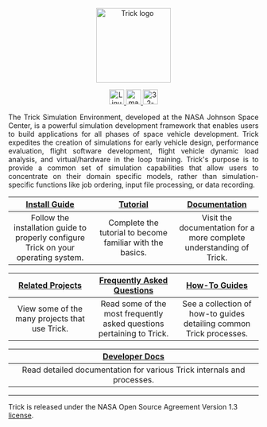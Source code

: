 <p align=center>
<picture>
  <a href="https://nasa.github.io/trick">
  <source media="(prefers-color-scheme: dark)" srcset="https://raw.github.com/nasa/Trick/master/TrickLogo_darkmode.png">
  <img alt="Trick logo" src="https://raw.github.com/nasa/Trick/master/TrickLogo.png" height=150px>
</picture>
</p>

<p align=center>
<a href="https://github.com/nasa/trick/actions?query=workflow%3ALinux">
<img src="https://github.com/nasa/trick/actions/workflows/test_linux.yml/badge.svg?branch=master" alt="Linux" height=30px>
</a>
<a href="https://github.com/nasa/trick/actions?query=workflow%3AmacOS">
<img src="https://github.com/nasa/trick/actions/workflows/test_macos.yml/badge.svg?branch=master" alt="macOS" height=30px>
</a>
<a href="https://github.com/nasa/trick/actions?query=workflow%3A32-bit">
<img src="https://github.com/nasa/trick/actions/workflows/test_32_oracle.yml/badge.svg?branch=master" alt="32-bit" height=30px>
</a>
</p>


<p align=justify>
The Trick Simulation Environment, developed at the NASA Johnson Space Center, is a powerful simulation development framework that enables users to build applications for all phases of space vehicle development. Trick expedites the creation of simulations for early vehicle design, performance evaluation, flight software development, flight vehicle dynamic load analysis, and virtual/hardware in the loop training. Trick's purpose is to provide a common set of simulation capabilities that allow users to concentrate on their domain specific models, rather than simulation-specific functions like job ordering, input file processing, or data recording.
</p>

<table>
    <col>
    <col>
    <col>
    <thead>
        <tr align="center">
            <th width="33%"><a href="https://nasa.github.io/trick/documentation/install_guide/Install-Guide">Install Guide</a></th>
            <th width="33%"><a href="https://nasa.github.io/trick/tutorial/Tutorial">Tutorial</a></th>
            <th width="33%"><a href="https://nasa.github.io/trick/documentation/Documentation-Home">Documentation</a></th>
        </tr>
    </thead>
    <tbody>
        <tr align="center">
            <td>Follow the installation guide to properly configure Trick on your operating system.</td>
            <td>Complete the tutorial to become familiar with the basics.</td>
            <td>Visit the documentation for a more complete understanding of Trick.</td>
        </tr>
    </tbody>
</table>

<table>
    <col>
    <col>
    <col>
    <thead>
        <tr>
            <th width="33%"><a href="https://nasa.github.io/trick/related_projects/Related-Projects">Related Projects</a></th>
            <th width="33%"><a href="https://nasa.github.io/trick/faq/FAQ">Frequently Asked Questions</a></th>
            <th width="33%"><a href="https://nasa.github.io/trick/howto_guides/How-To-Guides">How-To Guides</a></th>
        </tr>
    </thead>
    <tbody>
        <tr align="center">
            <td>View some of the many projects that use Trick.</td>
            <td>Read some of the most frequently asked questions pertaining to Trick.</td>
            <td>See a collection of how-to guides detailing common Trick processes.</td>
        </tr>
    </tbody>
</table>

<table align="center">
    <col width="100%">
    <thead>
        <tr>
            <th><a href="https://nasa.github.io/trick/developer_docs/Developer-Docs-Home"> Developer Docs </a></th>
        </tr>
    </thead>
    <tbody>
        <tr align="center">
            <td>Read detailed documentation for various Trick internals and processes.</td>
        </tr>
    </tbody>
</table>

---

Trick is released under the NASA Open Source Agreement Version 1.3 [license](https://github.com/nasa/trick/blob/master/LICENSE).
